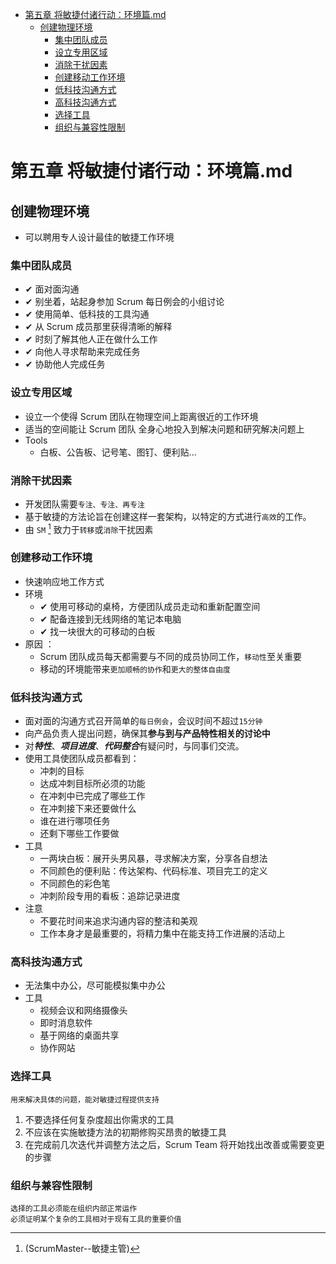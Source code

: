   
  
- [第五章 将敏捷付诸行动：环境篇.md](#第五章-将敏捷付诸行动环境篇md )
  - [创建物理环境](#创建物理环境 )
    - [集中团队成员](#集中团队成员 )
    - [设立专用区域](#设立专用区域 )
    - [消除干扰因素](#消除干扰因素 )
    - [创建移动工作环境](#创建移动工作环境 )
    - [低科技沟通方式](#低科技沟通方式 )
    - [高科技沟通方式](#高科技沟通方式 )
    - [选择工具](#选择工具 )
    - [组织与兼容性限制](#组织与兼容性限制 )
  
#  第五章 将敏捷付诸行动：环境篇.md
  
  
##  创建物理环境
  
* 可以聘用专人设计最佳的敏捷工作环境
  
###  集中团队成员
  
* ✔ 面对面沟通
* ✔ 别坐着，站起身参加 Scrum 每日例会的小组讨论
* ✔ 使用简单、低科技的工具沟通
* ✔ 从 Scrum 成员那里获得清晰的解释
* ✔ 时刻了解其他人正在做什么工作
* ✔ 向他人寻求帮助来完成任务
* ✔ 协助他人完成任务
  
###  设立专用区域
  
* 设立一个使得 Scrum 团队在物理空间上距离很近的工作环境
* 适当的空间能让 Scrum 团队 全身心地投入到解决问题和研究解决问题上
* Tools
  * 白板、公告板、记号笔、图钉、便利贴...
  
###  消除干扰因素
  
* 开发团队需要`专注、专注、再专注`
* 基于敏捷的方法论旨在创建这样一套架构，以特定的方式进行`高效`的工作。
* 由 `SM` [^1] 致力于`转移`或`消除`干扰因素
  
###  创建移动工作环境
  
* 快速响应地工作方式
* 环境
  * ✔ 使用可移动的桌椅，方便团队成员走动和重新配置空间
  * ✔ 配备连接到无线网络的笔记本电脑
  * ✔ 找一块很大的可移动的白板
* 原因 ： 
  * Scrum 团队成员每天都需要与不同的成员协同工作，`移动性`至关重要
  * 移动的环境能带来`更加顺畅的协作`和`更大的整体自由度`
  
###  低科技沟通方式
  
* 面对面的沟通方式召开简单的`每日例会`，会议时间不超过`15分钟`
* 向产品负责人提出问题，确保其**参与到与产品特性相关的讨论中**
* 对***特性***、***项目进度***、***代码整合***有疑问时，与同事们交流。
* 使用工具使团队成员都看到：
  * 冲刺的目标
  * 达成冲刺目标所必须的功能
  * 在冲刺中已完成了哪些工作
  * 在冲刺接下来还要做什么
  * 谁在进行哪项任务
  * 还剩下哪些工作要做
* 工具
  * 一两块白板：展开头男风暴，寻求解决方案，分享各自想法
  * 不同颜色的便利贴：传达架构、代码标准、项目完工的定义
  * 不同颜色的彩色笔
  * 冲刺阶段专用的看板：追踪记录进度
* 注意
  * 不要花时间来追求沟通内容的整洁和美观
  * 工作本身才是最重要的，将精力集中在能支持工作进展的活动上
  
###  高科技沟通方式
  
* 无法集中办公，尽可能模拟集中办公
* 工具
  * 视频会议和网络摄像头
  * 即时消息软件
  * 基于网络的桌面共享
  * 协作网站
  
###  选择工具
  
~~~
用来解决具体的问题，能对敏捷过程提供支持
~~~
1. 不要选择任何复杂度超出你需求的工具
2. 不应该在实施敏捷方法的初期修购买昂贵的敏捷工具
3. 在完成前几次迭代并调整方法之后，Scrum Team 将开始找出改善或需要变更的步骤
  
###  组织与兼容性限制
  
~~~
选择的工具必须能在组织内部正常运作
必须证明某个复杂的工具相对于现有工具的重要价值
~~~
  
  
[^1]:(ScrumMaster--敏捷主管)
  